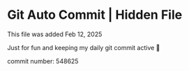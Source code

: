 # Git Auto Commit | Hidden File

This file was added Feb 12, 2025

Just for fun and keeping my daily git commit active 🤪

commit number: 548625
